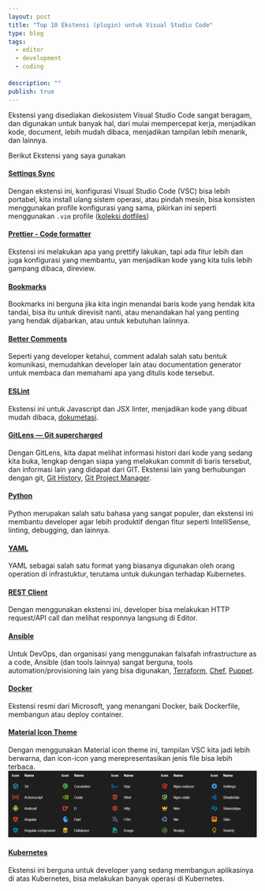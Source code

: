 ```yaml
---
layout: post
title: "Top 10 Ekstensi (plugin) untuk Visual Studio Code"
type: blog
tags:
  - editor
  - development
  - coding

description: ""
publish: true
---
```


Ekstensi yang disediakan diekosistem Visual Studio Code sangat beragam, dan digunakan untuk banyak hal, dari mulai mempercepat kerja, menjadikan kode, document, lebih mudah dibaca, menjadikan tampilan lebih menarik, dan lainnya.

Berikut Ekstensi yang saya gunakan

#### [Settings Sync](https://marketplace.visualstudio.com/items?itemName=Shan.code-settings-sync&WT.mc_id=jakartadev)
Dengan ekstensi ini, konfigurasi Visual Studio Code (VSC) bisa lebih portabel, kita install ulang sistem operasi, atau pindah mesin, bisa konsisten menggunakan profile konfigurasi yang sama, pikirkan ini seperti menggunakan `.vim` profile ([koleksi dotfiles](https://github.com/dedenf/dotfiles))

#### [Prettier - Code formatter](https://marketplace.visualstudio.com/items?itemName=esbenp.prettier-vscode)
Ekstensi ini melakukan apa yang prettify lakukan, tapi ada fitur lebih dan juga konfigurasi yang membantu, yan menjadikan kode yang kita tulis lebih gampang dibaca, direview.

<!--more-->
#### [Bookmarks](https://marketplace.visualstudio.com/items?itemName=alefragnani.bookmarks)
Bookmarks ini berguna jika kita ingin menandai baris kode yang hendak kita tandai, bisa itu untuk direvisit nanti, atau menandakan hal yang penting yang hendak dijabarkan, atau untuk kebutuhan laiinnya.

#### [Better Comments](https://marketplace.visualstudio.com/items?itemName=aaron-bond.better-comments)
Seperti yang developer ketahui, comment adalah salah satu bentuk komunikasi, memudahkan developer lain atau documentation generator untuk membaca dan memahami apa yang ditulis kode tersebut.

#### [ESLint](https://marketplace.visualstudio.com/items?itemName=dbaeumer.vscode-eslint)
Ekstensi ini untuk Javascript dan JSX linter, menjadikan kode yang dibuat mudah dibaca, [dokumetasi](https://eslint.org/).

#### [GitLens — Git supercharged](https://marketplace.visualstudio.com/items?itemName=eamodio.gitlens)
Dengan GitLens, kita dapat melihat informasi histori dari kode yang sedang kita buka, lengkap dengan siapa yang melakukan commit di baris tersebut, dan informasi lain yang didapat dari GIT. Ekstensi lain yang berhubungan dengan git, [Git History](https://marketplace.visualstudio.com/items?itemName=donjayamanne.githistory), [Git Project Manager](https://marketplace.visualstudio.com/items?itemName=felipecaputo.git-project-manager).

#### [Python](https://marketplace.visualstudio.com/items?itemName=ms-python.python)
Python merupakan salah satu bahasa yang sangat populer, dan ekstensi ini membantu developer agar lebih produktif dengan fitur seperti IntelliSense, linting, debugging, dan lainnya.

#### [YAML](https://marketplace.visualstudio.com/items?itemName=redhat.vscode-yaml)
YAML sebagai salah satu format yang biasanya digunakan oleh orang operation di infrastuktur, terutama untuk dukungan terhadap Kubernetes.

#### [REST Client](https://marketplace.visualstudio.com/items?itemName=humao.rest-client)
Dengan menggunakan ekstensi ini, developer bisa melakukan HTTP request/API call dan melihat responnya langsung di Editor.

#### [Ansible](https://marketplace.visualstudio.com/items?itemName=vscoss.vscode-ansible)
Untuk DevOps, dan organisasi yang menggunakan falsafah infrastructure as a code, Ansible (dan tools lainnya) sangat berguna, tools automation/provisioning lain yang bisa digunakan, [Terraform](https://marketplace.visualstudio.com/items?itemName=mauve.terraform), [Chef](https://marketplace.visualstudio.com/items?itemName=chef-software.Chef), [Puppet](https://marketplace.visualstudio.com/items?itemName=jpogran.puppet-vscode).

#### [Docker](https://marketplace.visualstudio.com/items?itemName=ms-azuretools.vscode-docker)
Ekstensi resmi dari Microsoft, yang menangani Docker, baik Dockerfile, membangun atau deploy container.

#### [Material Icon Theme](https://marketplace.visualstudio.com/items?itemName=pkief.material-icon-theme)
Dengan menggunakan Material icon theme ini, tampilan VSC kita jadi lebih berwarna, dan icon-icon yang merepresentasikan jenis file bisa lebih terbaca.
![](/public/images/posts/material-icon.png)

#### [Kubernetes](https://marketplace.visualstudio.com/items?itemName=ms-kubernetes-tools.vscode-kubernetes-tools)
Ekstensi ini berguna untuk developer yang sedang membangun aplikasinya di atas Kubernetes, bisa melakukan banyak operasi di Kubernetes.

